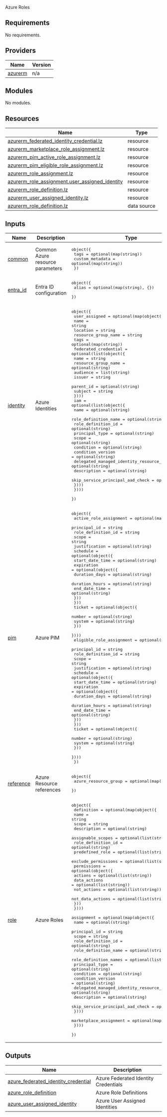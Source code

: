 <!-- BEGIN_TF_DOCS -->

Azure Roles

## Requirements

No requirements.

## Providers

| Name | Version |
|------|---------|
| <a name="provider_azurerm"></a> [azurerm](#provider\_azurerm) | n/a |

## Modules

No modules.

## Resources

| Name | Type |
|------|------|
| [azurerm_federated_identity_credential.lz](https://registry.terraform.io/providers/hashicorp/azurerm/latest/docs/resources/federated_identity_credential) | resource |
| [azurerm_marketplace_role_assignment.lz](https://registry.terraform.io/providers/hashicorp/azurerm/latest/docs/resources/marketplace_role_assignment) | resource |
| [azurerm_pim_active_role_assignment.lz](https://registry.terraform.io/providers/hashicorp/azurerm/latest/docs/resources/pim_active_role_assignment) | resource |
| [azurerm_pim_eligible_role_assignment.lz](https://registry.terraform.io/providers/hashicorp/azurerm/latest/docs/resources/pim_eligible_role_assignment) | resource |
| [azurerm_role_assignment.lz](https://registry.terraform.io/providers/hashicorp/azurerm/latest/docs/resources/role_assignment) | resource |
| [azurerm_role_assignment.user_assigned_identity](https://registry.terraform.io/providers/hashicorp/azurerm/latest/docs/resources/role_assignment) | resource |
| [azurerm_role_definition.lz](https://registry.terraform.io/providers/hashicorp/azurerm/latest/docs/resources/role_definition) | resource |
| [azurerm_user_assigned_identity.lz](https://registry.terraform.io/providers/hashicorp/azurerm/latest/docs/resources/user_assigned_identity) | resource |
| [azurerm_role_definition.lz](https://registry.terraform.io/providers/hashicorp/azurerm/latest/docs/data-sources/role_definition) | data source |

## Inputs

| Name | Description | Type | Default | Required |
|------|-------------|------|---------|:--------:|
| <a name="input_common"></a> [common](#input\_common) | Common Azure resource parameters | <pre>object({<br>    tags            = optional(map(string))<br>    custom_metadata = optional(map(string))<br>  })</pre> | `{}` | no |
| <a name="input_entra_id"></a> [entra\_id](#input\_entra\_id) | Entra ID configuration | <pre>object({<br>    alias = optional(map(string), {})<br>  })</pre> | <pre>{<br>  "alias": {}<br>}</pre> | no |
| <a name="input_identity"></a> [identity](#input\_identity) | Azure Identities | <pre>object({<br>    user_assigned = optional(map(object({<br>      name                = string<br>      location            = string<br>      resource_group_name = string<br>      tags                = optional(map(string))<br>      federated_credential = optional(list(object({<br>        name                = string<br>        resource_group_name = optional(string)<br>        audience            = list(string)<br>        issuer              = string<br>        parent_id           = optional(string)<br>        subject             = string<br>      })))<br>      iam = optional(list(object({<br>        name                                   = optional(string)<br>        role_definition_name                   = optional(string)<br>        role_definition_id                     = optional(string)<br>        principal_type                         = optional(string)<br>        scope                                  = optional(string)<br>        condition                              = optional(string)<br>        condition_version                      = optional(string)<br>        delegated_managed_identity_resource_id = optional(string)<br>        description                            = optional(string)<br>        skip_service_principal_aad_check       = optional(bool)<br>      })))<br>    })))<br>  })</pre> | `{}` | no |
| <a name="input_pim"></a> [pim](#input\_pim) | Azure PIM | <pre>object({<br>    active_role_assignment = optional(map(object({<br>      principal_id       = string<br>      role_definition_id = string<br>      scope              = string<br>      justification      = optional(string)<br>      schedule = optional(object({<br>        start_date_time = optional(string)<br>        expiration = optional(object({<br>          duration_days  = optional(string)<br>          duration_hours = optional(string)<br>          end_date_time  = optional(string)<br>        }))<br>      }))<br>      ticket = optional(object({<br>        number = optional(string)<br>        system = optional(string)<br>      }))<br>    })))<br>    eligible_role_assignment = optional(map(object({<br>      principal_id       = string<br>      role_definition_id = string<br>      scope              = string<br>      justification      = optional(string)<br>      schedule = optional(object({<br>        start_date_time = optional(string)<br>        expiration = optional(object({<br>          duration_days  = optional(string)<br>          duration_hours = optional(string)<br>          end_date_time  = optional(string)<br>        }))<br>      }))<br>      ticket = optional(object({<br>        number = optional(string)<br>        system = optional(string)<br>      }))<br>    })))<br>  })</pre> | `{}` | no |
| <a name="input_reference"></a> [reference](#input\_reference) | Azure Resource references | <pre>object({<br>    azure_resource_group = optional(map(any))<br>  })</pre> | `{}` | no |
| <a name="input_role"></a> [role](#input\_role) | Azure Roles | <pre>object({<br>    definition = optional(map(object({<br>      name                = string<br>      scope               = string<br>      description         = optional(string)<br>      assignable_scopes   = optional(list(string))<br>      role_definition_id  = optional(string)<br>      predefined_role     = optional(list(string))<br>      exclude_permissions = optional(list(string))<br>      permissions = optional(object({<br>        actions          = optional(list(string))<br>        data_actions     = optional(list(string))<br>        not_actions      = optional(list(string))<br>        not_data_actions = optional(list(string))<br>      }))<br>    })))<br>    assignment = optional(map(object({<br>      name                                   = optional(string)<br>      principal_id                           = string<br>      scope                                  = string<br>      role_definition_id                     = optional(string)<br>      role_definition_name                   = optional(string)<br>      role_definition_names                  = optional(list(string))<br>      principal_type                         = optional(string)<br>      condition                              = optional(string)<br>      condition_version                      = optional(string)<br>      delegated_managed_identity_resource_id = optional(string)<br>      description                            = optional(string)<br>      skip_service_principal_aad_check       = optional(bool)<br>    })))<br>    marketplace_assignment = optional(map(object({<br>    })))<br>  })</pre> | `{}` | no |

## Outputs

| Name | Description |
|------|-------------|
| <a name="output_azure_federated_identity_credential"></a> [azure\_federated\_identity\_credential](#output\_azure\_federated\_identity\_credential) | Azure Federated Identity Credentials |
| <a name="output_azure_role_definition"></a> [azure\_role\_definition](#output\_azure\_role\_definition) | Azure Role Definitions |
| <a name="output_azure_user_assigned_identity"></a> [azure\_user\_assigned\_identity](#output\_azure\_user\_assigned\_identity) | Azure User Assigned Identities |
<!-- END_TF_DOCS -->